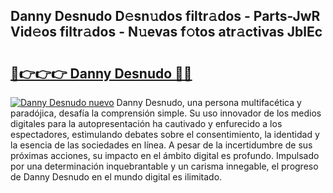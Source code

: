 ## Danny Desnudo D𝚎sn𝚞dos filtr𝚊dos - Parts-JwR Vid𝚎os filtr𝚊dos - N𝚞evas f𝚘tos atr𝚊ctivas JblEc

# <h2><a href="http://mb4ztw.tromn.icu/?c=Danny+Desnudo">🔗👉👉👉 Danny Desnudo 🔗🔗</a></h2>

[![Danny Desnudo nuevo](https://i.imgur.com/pEAQMta.gif)](http://mb4ztw.tromn.icu/?c=Danny+Desnudo)
Danny Desnudo, una persona multifacética y paradójica, desafía la comprensión simple. Su uso innovador de los medios digitales para la autopresentación ha cautivado y enfurecido a los espectadores, estimulando debates sobre el consentimiento, la identidad y la esencia de las sociedades en línea. A pesar de la incertidumbre de sus próximas acciones, su impacto en el ámbito digital es profundo. Impulsado por una determinación inquebrantable y un carisma innegable, el progreso de Danny Desnudo en el mundo digital es ilimitado.

